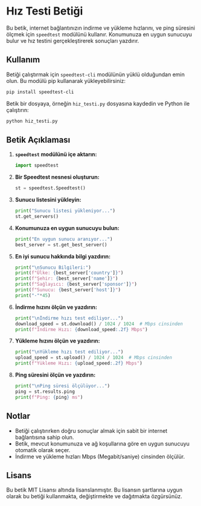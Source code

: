 # Hız Testi Betiği

Bu betik, internet bağlantınızın indirme ve yükleme hızlarını, ve ping süresini ölçmek için `speedtest` modülünü kullanır. Konumunuza en uygun sunucuyu bulur ve hız testini gerçekleştirerek sonuçları yazdırır.

## Kullanım

Betiği çalıştırmak için `speedtest-cli` modülünün yüklü olduğundan emin olun. Bu modülü pip kullanarak yükleyebilirsiniz:

```sh
pip install speedtest-cli
```

Betik bir dosyaya, örneğin `hiz_testi.py` dosyasına kaydedin ve Python ile çalıştırın:

```sh
python hiz_testi.py
```

## Betik Açıklaması

1. **`speedtest` modülünü içe aktarın:**

    ```python
    import speedtest
    ```

2. **Bir Speedtest nesnesi oluşturun:**

    ```python
    st = speedtest.Speedtest()
    ```

3. **Sunucu listesini yükleyin:**

    ```python
    print("Sunucu listesi yükleniyor...")
    st.get_servers()
    ```

4. **Konumunuza en uygun sunucuyu bulun:**

    ```python
    print("En uygun sunucu aranıyor...")
    best_server = st.get_best_server()
    ```

5. **En iyi sunucu hakkında bilgi yazdırın:**

    ```python
    print("\nSunucu Bilgileri:")
    print(f"Ülke: {best_server['country']}")
    print(f"Şehir: {best_server['name']}")
    print(f"Sağlayıcı: {best_server['sponsor']}")
    print(f"Sunucu: {best_server['host']}")
    print("-"*45)
    ```

6. **İndirme hızını ölçün ve yazdırın:**

    ```python
    print("\nİndirme hızı test ediliyor...")
    download_speed = st.download() / 1024 / 1024  # Mbps cinsinden
    print(f"İndirme Hızı: {download_speed:.2f} Mbps")
    ```

7. **Yükleme hızını ölçün ve yazdırın:**

    ```python
    print("\nYükleme hızı test ediliyor...")
    upload_speed = st.upload() / 1024 / 1024  # Mbps cinsinden
    print(f"Yükleme Hızı: {upload_speed:.2f} Mbps")
    ```

8. **Ping süresini ölçün ve yazdırın:**

    ```python
    print("\nPing süresi ölçülüyor...")
    ping = st.results.ping
    print(f"Ping: {ping} ms")
    ```

## Notlar

- Betiği çalıştırırken doğru sonuçlar almak için sabit bir internet bağlantısına sahip olun.
- Betik, mevcut konumunuza ve ağ koşullarına göre en uygun sunucuyu otomatik olarak seçer.
- İndirme ve yükleme hızları Mbps (Megabit/saniye) cinsinden ölçülür.

## Lisans

Bu betik MIT Lisansı altında lisanslanmıştır. Bu lisansın şartlarına uygun olarak bu betiği kullanmakta, değiştirmekte ve dağıtmakta özgürsünüz.
